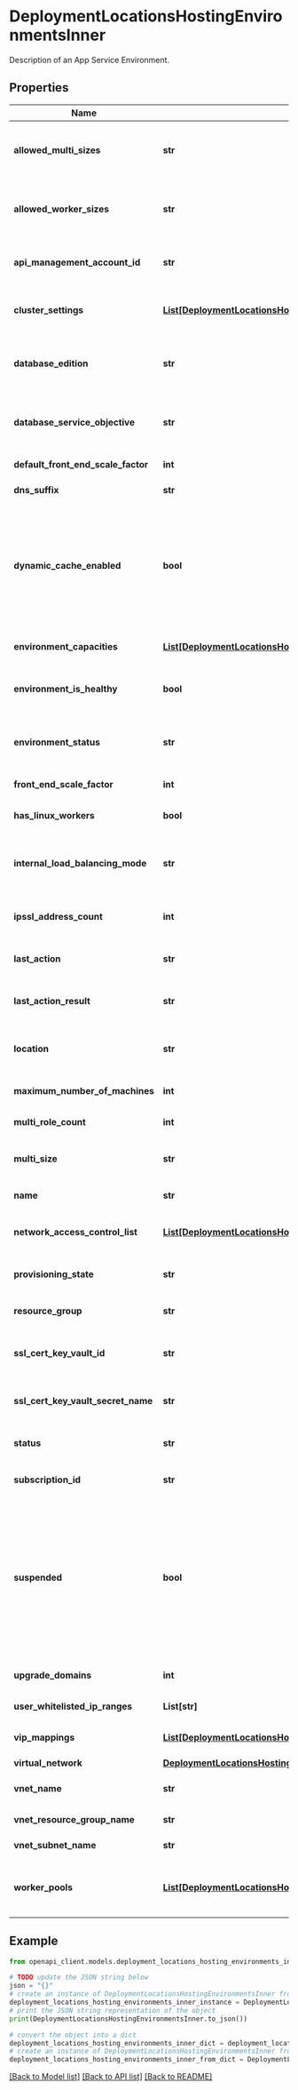 # DeploymentLocationsHostingEnvironmentsInner

Description of an App Service Environment.

## Properties

Name | Type | Description | Notes
------------ | ------------- | ------------- | -------------
**allowed_multi_sizes** | **str** | List of comma separated strings describing which VM sizes are allowed for front-ends. | [optional] [readonly] 
**allowed_worker_sizes** | **str** | List of comma separated strings describing which VM sizes are allowed for workers. | [optional] [readonly] 
**api_management_account_id** | **str** | API Management Account associated with the App Service Environment. | [optional] 
**cluster_settings** | [**List[DeploymentLocationsHostingEnvironmentsInnerClusterSettingsInner]**](DeploymentLocationsHostingEnvironmentsInnerClusterSettingsInner.md) | Custom settings for changing the behavior of the App Service Environment. | [optional] 
**database_edition** | **str** | Edition of the metadata database for the App Service Environment, e.g. \&quot;Standard\&quot;. | [optional] [readonly] 
**database_service_objective** | **str** | Service objective of the metadata database for the App Service Environment, e.g. \&quot;S0\&quot;. | [optional] [readonly] 
**default_front_end_scale_factor** | **int** | Default Scale Factor for FrontEnds. | [optional] [readonly] 
**dns_suffix** | **str** | DNS suffix of the App Service Environment. | [optional] 
**dynamic_cache_enabled** | **bool** | True/false indicating whether the App Service Environment is suspended. The environment can be suspended e.g. when the management endpoint is no longer available (most likely because NSG blocked the incoming traffic). | [optional] 
**environment_capacities** | [**List[DeploymentLocationsHostingEnvironmentsInnerEnvironmentCapacitiesInner]**](DeploymentLocationsHostingEnvironmentsInnerEnvironmentCapacitiesInner.md) | Current total, used, and available worker capacities. | [optional] [readonly] 
**environment_is_healthy** | **bool** | True/false indicating whether the App Service Environment is healthy. | [optional] [readonly] 
**environment_status** | **str** | Detailed message about with results of the last check of the App Service Environment. | [optional] [readonly] 
**front_end_scale_factor** | **int** | Scale factor for front-ends. | [optional] 
**has_linux_workers** | **bool** | Flag that displays whether an ASE has linux workers or not | [optional] 
**internal_load_balancing_mode** | **str** | Specifies which endpoints to serve internally in the Virtual Network for the App Service Environment. | [optional] 
**ipssl_address_count** | **int** | Number of IP SSL addresses reserved for the App Service Environment. | [optional] 
**last_action** | **str** | Last deployment action on the App Service Environment. | [optional] [readonly] 
**last_action_result** | **str** | Result of the last deployment action on the App Service Environment. | [optional] [readonly] 
**location** | **str** | Location of the App Service Environment, e.g. \&quot;West US\&quot;. | 
**maximum_number_of_machines** | **int** | Maximum number of VMs in the App Service Environment. | [optional] [readonly] 
**multi_role_count** | **int** | Number of front-end instances. | [optional] 
**multi_size** | **str** | Front-end VM size, e.g. \&quot;Medium\&quot;, \&quot;Large\&quot;. | [optional] 
**name** | **str** | Name of the App Service Environment. | 
**network_access_control_list** | [**List[DeploymentLocationsHostingEnvironmentsInnerNetworkAccessControlListInner]**](DeploymentLocationsHostingEnvironmentsInnerNetworkAccessControlListInner.md) | Access control list for controlling traffic to the App Service Environment. | [optional] 
**provisioning_state** | **str** | Provisioning state of the App Service Environment. | [optional] [readonly] 
**resource_group** | **str** | Resource group of the App Service Environment. | [optional] [readonly] 
**ssl_cert_key_vault_id** | **str** | Key Vault ID for ILB App Service Environment default SSL certificate | [optional] 
**ssl_cert_key_vault_secret_name** | **str** | Key Vault Secret Name for ILB App Service Environment default SSL certificate | [optional] 
**status** | **str** | Current status of the App Service Environment. | [optional] [readonly] 
**subscription_id** | **str** | Subscription of the App Service Environment. | [optional] [readonly] 
**suspended** | **bool** | &lt;code&gt;true&lt;/code&gt; if the App Service Environment is suspended; otherwise, &lt;code&gt;false&lt;/code&gt;. The environment can be suspended, e.g. when the management endpoint is no longer available  (most likely because NSG blocked the incoming traffic). | [optional] 
**upgrade_domains** | **int** | Number of upgrade domains of the App Service Environment. | [optional] [readonly] 
**user_whitelisted_ip_ranges** | **List[str]** | User added ip ranges to whitelist on ASE db | [optional] 
**vip_mappings** | [**List[DeploymentLocationsHostingEnvironmentsInnerVipMappingsInner]**](DeploymentLocationsHostingEnvironmentsInnerVipMappingsInner.md) | Description of IP SSL mapping for the App Service Environment. | [optional] [readonly] 
**virtual_network** | [**DeploymentLocationsHostingEnvironmentsInnerVirtualNetwork**](DeploymentLocationsHostingEnvironmentsInnerVirtualNetwork.md) |  | 
**vnet_name** | **str** | Name of the Virtual Network for the App Service Environment. | [optional] 
**vnet_resource_group_name** | **str** | Resource group of the Virtual Network. | [optional] 
**vnet_subnet_name** | **str** | Subnet of the Virtual Network. | [optional] 
**worker_pools** | [**List[DeploymentLocationsHostingEnvironmentsInnerWorkerPoolsInner]**](DeploymentLocationsHostingEnvironmentsInnerWorkerPoolsInner.md) | Description of worker pools with worker size IDs, VM sizes, and number of workers in each pool. | 

## Example

```python
from openapi_client.models.deployment_locations_hosting_environments_inner import DeploymentLocationsHostingEnvironmentsInner

# TODO update the JSON string below
json = "{}"
# create an instance of DeploymentLocationsHostingEnvironmentsInner from a JSON string
deployment_locations_hosting_environments_inner_instance = DeploymentLocationsHostingEnvironmentsInner.from_json(json)
# print the JSON string representation of the object
print(DeploymentLocationsHostingEnvironmentsInner.to_json())

# convert the object into a dict
deployment_locations_hosting_environments_inner_dict = deployment_locations_hosting_environments_inner_instance.to_dict()
# create an instance of DeploymentLocationsHostingEnvironmentsInner from a dict
deployment_locations_hosting_environments_inner_from_dict = DeploymentLocationsHostingEnvironmentsInner.from_dict(deployment_locations_hosting_environments_inner_dict)
```
[[Back to Model list]](../README.md#documentation-for-models) [[Back to API list]](../README.md#documentation-for-api-endpoints) [[Back to README]](../README.md)


